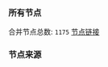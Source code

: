 ### 所有节点
合并节点总数: `1175`
[节点链接](https://raw.githubusercontent.com/rzhy1/11/master/sub/sub_merge_base64.txt)

### 节点来源